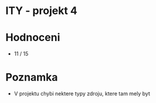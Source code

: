 # ITY - projekt 4

# Hodnoceni
- 11 / 15

# Poznamka
- V projektu chybi nektere typy zdroju, ktere tam mely byt
